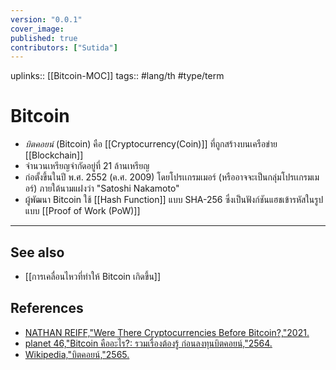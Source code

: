 ```yaml
---
version: "0.0.1"
cover_image:
published: true
contributors: ["Sutida"]
---
```

uplinks:: [[Bitcoin-MOC]]
tags:: #lang/th #type/term

# Bitcoin
- *บิตคอยน์* (Bitcoin) คือ [[Cryptocurrency(Coin)]] ที่ถูกสร้างบนเครือข่าย [[Blockchain]]
- จำนวนเหรียญจำกัดอยู่ที่ 21 ล้านเหรียญ
- ก่อตั้งขึ้นในปี พ.ศ. 2552 (ค.ศ. 2009) โดยโปรเเกรมเมอร์ (หรืออาจจะเป็นกลุ่มโปรเเกรมเมอร์) ภายใต้นามแฝงว่า "Satoshi Nakamoto"
- ผู้พัฒนา Bitcoin ใช้ [[Hash Function]] แบบ SHA-256 ซึ่งเป็นฟังก์ชันแฮชเข้ารหัสในรูปแบบ [[Proof of Work (PoW)]]

---
## See also
- [[การเคลื่อนไหวที่ทำให้ Bitcoin เกิดขึ้น]]
## References
- [NATHAN REIFF,"Were There Cryptocurrencies Before Bitcoin?,"2021.](https://www.investopedia.com/tech/were-there-cryptocurrencies-bitcoin/)
- [planet 46,"Bitcoin คืออะไร?: รวมเรื่องต้องรู้ ก่อนลงทุนบิตคอยน์,"2564.](https://www.finnomena.com/planet46/what-is-bitcoin/)
- [Wikipedia,"บิตคอยน์,"2565.](https://th.wikipedia.org/wiki/%E0%B8%9A%E0%B8%B4%E0%B8%95%E0%B8%84%E0%B8%AD%E0%B8%A2%E0%B8%99%E0%B9%8C)
